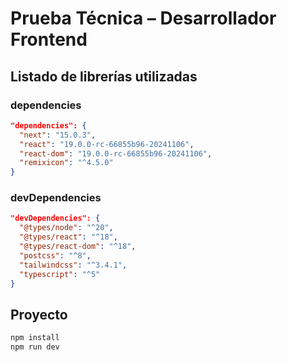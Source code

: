 # Prueba Técnica – Desarrollador Frontend

## Listado de librerías utilizadas

### dependencies

```json
"dependencies": {
  "next": "15.0.3",
  "react": "19.0.0-rc-66855b96-20241106",
  "react-dom": "19.0.0-rc-66855b96-20241106",
  "remixicon": "^4.5.0"
}
```

### devDependencies

```json
"devDependencies": {
  "@types/node": "^20",
  "@types/react": "^18",
  "@types/react-dom": "^18",
  "postcss": "^8",
  "tailwindcss": "^3.4.1",
  "typescript": "^5"
}
```

## Proyecto

```bash
npm install
npm run dev
```